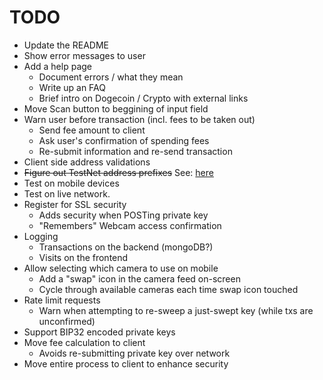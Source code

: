 # TODO

* Update the README
* Show error messages to user
* Add a help page
  * Document errors / what they mean
  * Write up an FAQ
  * Brief intro on Dogecoin / Crypto with external links
* Move Scan button to beggining of input field
* Warn user before transaction (incl. fees to be taken out)
  * Send fee amount to client
  * Ask user's confirmation of spending fees
  * Re-submit information and re-send transaction
* Client side address validations
* ~~Figure out TestNet address prefixes~~ See: [here](http://www.reddit.com/r/dogecoindev/comments/22dvlz/what_are_dogecoins_live_testnet_address_prefixes/cgm2qfv)
* Test on mobile devices
* Test on live network.
* Register for SSL security
  * Adds security when POSTing private key
  * "Remembers" Webcam access confirmation
* Logging
  * Transactions on the backend (mongoDB?)
  * Visits on the frontend
* Allow selecting which camera to use on mobile
  * Add a "swap" icon in the camera feed on-screen
  * Cycle through available cameras each time swap icon touched
* Rate limit requests
  * Warn when attempting to re-sweep a just-swept key (while txs are unconfirmed)
* Support BIP32 encoded private keys
* Move fee calculation to client
  * Avoids re-submitting private key over network
* Move entire process to client to enhance security
